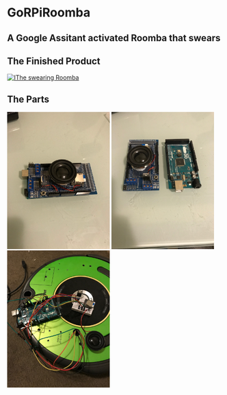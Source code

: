 # GoRPiRoomba
## A Google Assitant activated Roomba that swears

## The Finished Product
[![IThe swearing Roomba](https://www.youtube.com/watch?v=o8MG2z378pQ)](https://www.youtube.com/watch?v=o8MG2z378pQ)

## The Parts

<p float="center">
<img src="https://github.com/JamesUnicomb/SwearingRoomba/blob/master/shield_assembled.JPG" width="240" />
<img src="https://github.com/JamesUnicomb/SwearingRoomba/blob/master/shield_mega.JPG" width="240" />
<img src="https://github.com/JamesUnicomb/SwearingRoomba/blob/master/prototype.JPG" width="240" />
</p>

